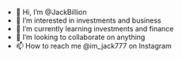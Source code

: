 - 👋 Hi, I’m @JackBillion
- 👀 I’m interested in investments and business
- 🌱 I’m currently learning investments and finance
- 💞️ I’m looking to collaborate on anything
- 📫 How to reach me @im_jack777 on Instagram

<!---
JackBillion/JackBillion is a ✨ special ✨ repository because its `README.md` (this file) appears on your GitHub profile.
You can click the Preview link to take a look at your changes.
--->
